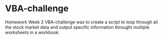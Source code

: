 # VBA-challenge
Homework Week 2
VBA-challenge was to create a script to loop through all the stock market data and output  specific information throught multiple worksheets in a workbook.
